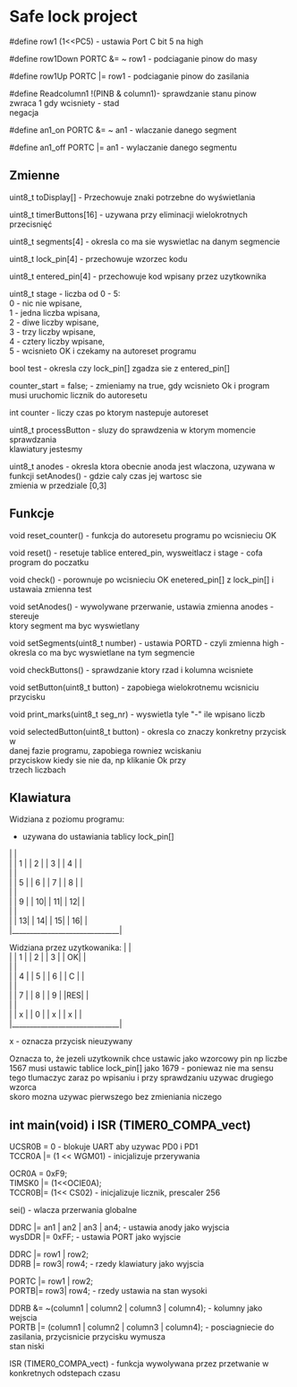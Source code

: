 # Safe lock project


#define row1 (1<<PC5)                - ustawia Port C bit 5 na high

#define row1Down PORTC &= ~ row1     - podciaganie pinow do masy

#define row1Up PORTC |= row1         - podciaganie pinow do zasilania

#define Readcolumn1 !(PINB & column1)- sprawdzanie stanu pinow<br />
                                        zwraca 1 gdy wcisniety - stad <br />
                                        negacja<br />
                                        
#define an1_on PORTC &= ~ an1		      - wlaczanie danego segment

#define an1_off PORTC |= an1          - wylaczanie danego segmentu

## Zmienne

uint8_t toDisplay[] - Przechowuje znaki potrzebne do wyświetlania

uint8_t timerButtons[16] - uzywana przy eliminacji wielokrotnych <br />
                     przecisnięć

uint8_t segments[4] - okresla co ma sie wyswietlac na danym segmencie

uint8_t lock_pin[4] - przechowuje wzorzec kodu

uint8_t entered_pin[4] - przechowuje kod wpisany przez uzytkownika

uint8_t stage - liczba od 0 - 5:<br />
                    0 - nic nie wpisane, <br />
                    1 - jedna liczba wpisana, <br />
                    2 - diwe liczby wpisane, <br />
                    3 - trzy liczby wpisane,<br />
                    4 - cztery liczby wpisane, <br /> 
                    5 - wcisnieto OK i czekamy na autoreset programu
 
bool test - okresla czy lock_pin[] zgadza sie z entered_pin[]

counter_start = false; - zmieniamy na true, gdy wcisnieto Ok i program <br />
                    musi uruchomic licznik do autoresetu

int counter - liczy czas po ktorym nastepuje autoreset

uint8_t processButton - sluzy do sprawdzenia w ktorym momencie sprawdzania <br />
                    klawiatury jestesmy

uint8_t anodes - okresla ktora obecnie anoda jest wlaczona, uzywana w <br />
                    funkcji setAnodes() - gdzie caly czas jej wartosc sie<br />
                    zmienia w przedziale [0,3]<br />


## Funkcje

void reset_counter() - funkcja do autoresetu programu po wcisnieciu OK

void reset() - resetuje tablice entered_pin, wysweitlacz i stage - cofa <br />
                    program do poczatku

void check() - porownuje po wcisnieciu OK enetered_pin[] z lock_pin[] i<br />
                    ustawaia zmienna test

void setAnodes() - wywolywane przerwanie, ustawia zmienna anodes - stereuje<br />
                     ktory segment ma byc wyswietlany

void setSegments(uint8_t number) - ustawia PORTD - czyli zmienna high - <br />
                     okresla co ma byc wyswietlane na tym segmencie

void checkButtons() - sprawdzanie ktory rzad i kolumna wcisniete

void setButton(uint8_t button) - zapobiega wielokrotnemu wcisniciu przycisku

void print_marks(uint8_t seg_nr) - wyswietla tyle "-" ile wpisano liczb

void selectedButton(uint8_t button) - okresla co znaczy konkretny przycisk w<br />
                        danej fazie programu, zapobiega rowniez wciskaniu <br />
                        przyciskow kiedy sie nie da, np klikanie Ok przy <br />
                        trzech liczbach


## Klawiatura 

Widziana z poziomu programu: <br />
- uzywana do ustawiania tablicy lock_pin[]<br />

 |                              |<br />
 |  | 1 |  | 2 |  | 3 |  | 4 |  |<br />
 |                              |<br />
 |  | 5 |  | 6 |  | 7 |  | 8 |  |<br />
 |                              |<br />
 |  | 9 |  | 10|  | 11|  | 12|  |<br />
 |                              |<br />
 |  | 13|  | 14|  | 15|  | 16|  |<br />
 |______________________________|<br />

Widziana przez uzytkowanika:
 |                              |<br />
 |  | 1 |  | 2 |  | 3 |  | OK|  |<br />
 |                              |<br />
 |  | 4 |  | 5 |  | 6 |  | C |  |<br />
 |                              |<br />
 |  | 7 |  | 8 |  | 9 |  |RES|  |<br />
 |                              |<br />
 |  | x |  | 0 |  | x |  | x |  |<br />
 |______________________________|<br />

x - oznacza przycisk nieuzywany 

Oznacza to, że jezeli uzytkownik chce ustawic jako wzorcowy pin np liczbe<br />
1567 musi ustawic tablice lock_pin[] jako 1679 - poniewaz nie ma sensu <br />
tego tlumaczyc zaraz po wpisaniu i przy sprawdzaniu uzywac drugiego wzorca<br />
skoro mozna uzywac pierwszego bez zmieniania niczego

## int main(void) i ISR (TIMER0_COMPA_vect) 

UCSR0B = 0 - blokuje UART aby uzywac PD0 i PD1<br />
TCCR0A |= (1 << WGM01) - inicjalizuje przerywania

OCR0A =  0xF9;<br />
TIMSK0 |= (1<<OCIE0A);<br />
TCCR0B|= (1<< CS02) - inicjalizuje licznik, prescaler 256

sei() - wlacza przerwania globalne

DDRC |= an1 | an2 | an3 | an4; - ustawia anody jako wyjscia<br />
wysDDR |= 0xFF; - ustawia PORT jako wyjscie 

DDRC |= row1 | row2;	<br />
DDRB |= row3| row4; - rzedy klawiatury jako wyjscia

PORTC |= row1 | row2;	<br />
PORTB|= row3| row4; - rzedy ustawia na stan wysoki

DDRB &= ~(column1 | column2 | column3 | column4); - kolumny jako wejscia<br />
PORTB |= (column1 | column2 | column3 | column4); - posciagniecie do <br />
                                zasilania, przycisnicie przycisku wymusza<br />
                                stan niski

ISR (TIMER0_COMPA_vect) - funkcja wywolywana przez przetwanie w                               konkretnych odstepach czasu
